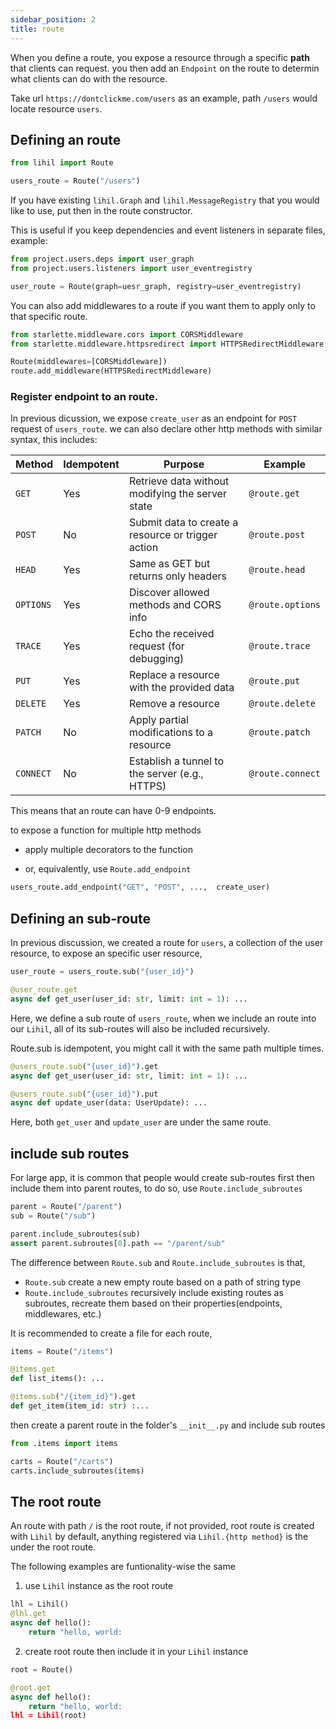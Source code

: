 ```yaml
---
sidebar_position: 2
title: route
---
```


When you define a route, you expose a resource through a specific **path** that clients can request. you then add an `Endpoint` on the route to determin what clients can do with the resource.

Take url `https://dontclickme.com/users` as an example, path `/users` would locate resource `users`.

## Defining an route

```python
from lihil import Route

users_route = Route("/users")
```

If you have existing `lihil.Graph` and `lihil.MessageRegistry` that you would like to use, put then in the route constructor.

This is useful if you keep dependencies and event listeners in separate files, example:

```python
from project.users.deps import user_graph
from project.users.listeners import user_eventregistry

user_route = Route(graph=uesr_graph, registry=user_eventregistry)
```

You can also add middlewares to a route if you want them to apply only to that specific route.

```python
from starlette.middleware.cors import CORSMiddleware
from starlette.middleware.httpsredirect import HTTPSRedirectMiddleware

Route(middlewares=[CORSMiddleware])
route.add_middleware(HTTPSRedirectMiddleware)
```

### Register endpoint to an route.

In previous dicussion, we expose `create_user` as an endpoint for `POST` request of `users_route`.
we can also declare other http methods with similar syntax, this includes:

| Method    | Idempotent | Purpose                                            | Example          |
| --------- | ---------- | -------------------------------------------------- | ---------------- |
| `GET`     | Yes        | Retrieve data without modifying the server state   | `@route.get`     |
| `POST`    | No         | Submit data to create a resource or trigger action | `@route.post`    |
| `HEAD`    | Yes        | Same as GET but returns only headers               | `@route.head`    |
| `OPTIONS` | Yes        | Discover allowed methods and CORS info             | `@route.options` |
| `TRACE`   | Yes        | Echo the received request (for debugging)          | `@route.trace`   |
| `PUT`     | Yes        | Replace a resource with the provided data          | `@route.put`     |
| `DELETE`  | Yes        | Remove a resource                                  | `@route.delete`  |
| `PATCH`   | No         | Apply partial modifications to a resource          | `@route.patch`   |
| `CONNECT` | No         | Establish a tunnel to the server (e.g., HTTPS)     | `@route.connect` |

This means that an route can have 0-9 endpoints.

to expose a function for multiple http methods

- apply multiple decorators to the function

- or, equivalently, use `Route.add_endpoint`

```python
users_route.add_endpoint("GET", "POST", ...,  create_user)
```

## Defining an sub-route

In previous discussion, we created a route for `users`, a collection of the user resource,
to expose an specific user resource,

```python
user_route = users_route.sub("{user_id}")

@user_route.get
async def get_user(user_id: str, limit: int = 1): ...
```

Here,
we define a sub route of `users_route`, when we include an route into our `Lihil`, all of its sub-routes will also be included recursively.

Route.sub is idempotent, you might call it with the same path multiple times.

```python
@users_route.sub("{user_id}").get
async def get_user(user_id: str, limit: int = 1): ...

@users_route.sub("{user_id}").put
async def update_user(data: UserUpdate): ...
```

Here, both `get_user` and `update_user` are under the same route.

## include sub routes

For large app, it is common that people would create sub-routes first then include them into parent routes, to do so, use `Route.include_subroutes`

```python
parent = Route("/parent")
sub = Route("/sub")

parent.include_subroutes(sub)
assert parent.subroutes[0].path == "/parent/sub"
```

The difference between `Route.sub` and `Route.include_subroutes` is that,

- `Route.sub` create a new empty route based on a path of string type
- `Route.include_subroutes` recursively include existing routes as subroutes, recreate them based on their properties(endpoints, middlewares, etc.)

It is recommended to create a file for each route,

```python title="api/cart/items.py"
items = Route("/items")

@items.get
def list_items(): ...

@items.sub("/{item_id}").get
def get_item(item_id: str) :...
```

then create a parent route in the folder's `__init__.py` and include sub routes

```python title="api/cart/__init__.py"
from .items import items

carts = Route("/carts")
carts.include_subroutes(items)
```

## The root route

An route with path `/` is the root route, if not provided, root route is created with `Lihil` by default, anything registered via `Lihil.{http method}` is the under the root route.

The following examples are funtionality-wise the same

1. use `Lihil` instance as the root route

```python
lhl = Lihil()
@lhl.get
async def hello():
    return "hello, world:
```

2. create root route then include it in your `Lihil` instance

```python
root = Route()

@root.get
async def hello():
    return "hello, world:
lhl = Lihil(root)
```
